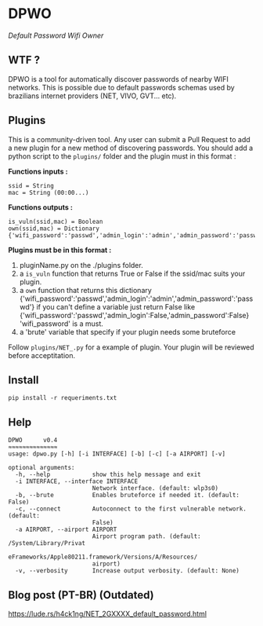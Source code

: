 # DPWO 
*Default Password Wifi Owner*

## WTF ? 
DPWO is a tool for automatically discover passwords of nearby WIFI networks. This is possible due to default passwords schemas used by brazilians internet providers (NET, VIVO, GVT... etc).

## Plugins
This is a community-driven tool. Any user can submit a Pull Request to add a new plugin for a new method of discovering  passwords. You should add a python script to the `plugins/` folder and the plugin must in this format :

**Functions inputs :**
```
ssid = String
mac = String (00:00...)
```

**Functions outputs :**
```
is_vuln(ssid,mac) = Boolean
own(ssid,mac) = Dictionary {'wifi_password':'passwd','admin_login':'admin','admin_password':'passwd'}
```

**Plugins must be in this format :**

 1. pluginName.py on the ./plugins folder.
 2. a `is_vuln` function that returns True or False if the ssid/mac suits your plugin.
 3. a `own` function that returns this dictionary {'wifi_password':'passwd','admin_login':'admin','admin_password':'passwd'}
    if you can't define a variable just return False like {'wifi_password':'passwd','admin_login':False,'admin_password':False}
    'wifi_password' is a must.
 4. a 'brute' variable that specify if your plugin needs some bruteforce 

Follow `plugins/NET_.py` for a example of plugin.
Your plugin will be reviewed before acceptitation.


## Install
`pip install -r requeriments.txt`

## Help
```
DPWO      v0.4
≈≈≈≈≈≈≈≈≈≈≈≈≈≈
usage: dpwo.py [-h] [-i INTERFACE] [-b] [-c] [-a AIRPORT] [-v]

optional arguments:
  -h, --help            show this help message and exit
  -i INTERFACE, --interface INTERFACE
                        Network interface. (default: wlp3s0)
  -b, --brute           Enables bruteforce if needed it. (default: False)
  -c, --connect         Autoconnect to the first vulnerable network. (default:
                        False)
  -a AIRPORT, --airport AIRPORT
                        Airport program path. (default: /System/Library/Privat
                        eFrameworks/Apple80211.framework/Versions/A/Resources/
                        airport)
  -v, --verbosity       Increase output verbosity. (default: None)
```

## Blog post (PT-BR) (Outdated)
https://lude.rs/h4ck1ng/NET_2GXXXX_default_password.html
